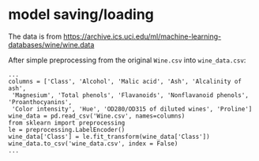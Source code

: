 # model saving/loading

The data is from https://archive.ics.uci.edu/ml/machine-learning-databases/wine/wine.data

After simple preprocessing from the original `Wine.csv` into `wine_data.csv`:

    ...
    columns = ['Class', 'Alcohol', 'Malic acid', 'Ash', 'Alcalinity of ash',
     'Magnesium', 'Total phenols', 'Flavanoids', 'Nonflavanoid phenols', 'Proanthocyanins',
     'Color intensity', 'Hue', 'OD280/OD315 of diluted wines', 'Proline']
    wine_data = pd.read_csv('Wine.csv', names=columns)
    from sklearn import preprocessing
    le = preprocessing.LabelEncoder()
    wine_data['Class'] = le.fit_transform(wine_data['Class'])
    wine_data.to_csv('wine_data.csv', index = False)
    ...
    
